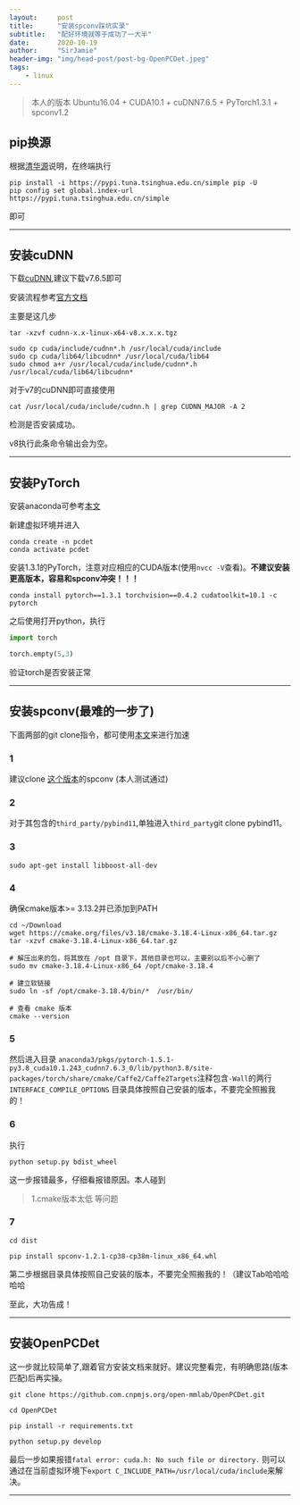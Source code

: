 ```yaml
---
layout:     post
title:      "安装spconv踩坑实录"
subtitle:   "配好环境就等于成功了一大半"
date:       2020-10-19
author:     "SirJamie"
header-img: "img/head-post/post-bg-OpenPCDet.jpeg"
tags:
    - linux
---
```


> 本人的版本 Ubuntu16.04 + CUDA10.1 + cuDNN7.6.5 + PyTorch1.3.1 + spconv1.2

## pip换源

根据[清华源](https://mirrors.tuna.tsinghua.edu.cn/help/pypi/)说明，在终端执行
```
pip install -i https://pypi.tuna.tsinghua.edu.cn/simple pip -U
pip config set global.index-url https://pypi.tuna.tsinghua.edu.cn/simple
```
即可

---

## 安装cuDNN
下载[cuDNN](https://developer.nvidia.com/rdp/cudnn-archive),建议下载v7.6.5即可

安装流程参考[官方文档](https://docs.nvidia.com/deeplearning/cudnn/install-guide/index.html)

主要是这几步
```
tar -xzvf cudnn-x.x-linux-x64-v8.x.x.x.tgz

sudo cp cuda/include/cudnn*.h /usr/local/cuda/include
sudo cp cuda/lib64/libcudnn* /usr/local/cuda/lib64
sudo chmod a+r /usr/local/cuda/include/cudnn*.h /usr/local/cuda/lib64/libcudnn*
```

对于v7的cuDNN即可直接使用
```
cat /usr/local/cuda/include/cudnn.h | grep CUDNN_MAJOR -A 2
```
检测是否安装成功。

v8执行此条命令输出会为空。

---

## 安装PyTorch
安装anaconda可参考[本文](https://sirjamie.github.io/2020/06/02/install-Pytorch/)

新建虚拟环境并进入
```
conda create -n pcdet
conda activate pcdet
```
安装1.3.1的PyTorch，注意对应相应的CUDA版本(使用```nvcc -V```查看)。**不建议安装更高版本，容易和spconv冲突！！！**
```
conda install pytorch==1.3.1 torchvision==0.4.2 cudatoolkit=10.1 -c pytorch
```

之后使用打开python，执行
```python
import torch

torch.empty(5,3)
```
验证torch是否安装正常

---

## 安装spconv(最难的一步了)
下面两部的git clone指令，都可使用[本文](https://sirjamie.github.io/2020/10/18/git-clone/)来进行加速

### 1
建议clone [这个版本](https://github.com/traveller59/spconv/tree/468b5713edd3f27493fd35a195458945ade3cef2)的spconv
(本人测试通过)

### 2
对于其包含的```third_party/pybind11```,单独进入```third_party```git clone pybind11。

### 3
```sudo apt-get install libboost-all-dev```

### 4
确保cmake版本>= 3.13.2并已添加到PATH
```
cd ~/Download
wget https://cmake.org/files/v3.18/cmake-3.18.4-Linux-x86_64.tar.gz
tar -xzvf cmake-3.18.4-Linux-x86_64.tar.gz

# 解压出来的包，将其放在 /opt 目录下，其他目录也可以，主要别以后不小心删了
sudo mv cmake-3.18.4-Linux-x86_64 /opt/cmake-3.18.4

# 建立软链接
sudo ln -sf /opt/cmake-3.18.4/bin/*  /usr/bin/

# 查看 cmake 版本
cmake --version
```

### 5
然后进入目录 ```anaconda3/pkgs/pytorch-1.5.1-py3.8_cuda10.1.243_cudnn7.6.3_0/lib/python3.8/site-packages/torch/share/cmake/Caffe2/Caffe2Targets```注释包含```-Wall```的两行```INTERFACE_COMPILE_OPTIONS```
目录具体按照自己安装的版本，不要完全照搬我的！

### 6
执行
```
python setup.py bdist_wheel
```

这一步报错最多，仔细看报错原因。本人碰到
>1.cmake版本太低 
等问题


### 7
```
cd dist

pip install spconv-1.2.1-cp38-cp38m-linux_x86_64.whl
```
第二步根据目录具体按照自己安装的版本，不要完全照搬我的！（建议Tab哈哈哈哈哈

至此，大功告成！

---

## 安装OpenPCDet
这一步就比较简单了,跟着官方安装文档来就好。建议完整看完，有明确思路(版本匹配)后再实操。
```
git clone https://github.com.cnpmjs.org/open-mmlab/OpenPCDet.git

cd OpenPCDet

pip install -r requirements.txt 

python setup.py develop
```

最后一步如果报错```fatal error: cuda.h: No such file or directory.``` 则可以通过在当前虚拟环境下```export C_INCLUDE_PATH=/usr/local/cuda/include```来解决。

---